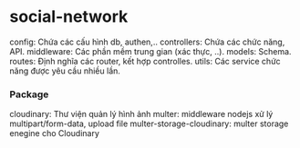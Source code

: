 # social-network
config: Chứa các cấu hình db, authen,..
controllers: Chứa các chức năng, API.
middleware: Các phần mềm trung gian (xác thực, ..).
models: Schema.
routes: Định nghĩa các router, kết hợp controlles.
utils: Các service chức năng được yêu cầu nhiều lần.

### Package
cloudinary: Thư viện quản lý hình ảnh
multer: middleware nodejs xử lý multipart/form-data, upload file
multer-storage-cloudinary: multer storage enegine cho Cloudinary